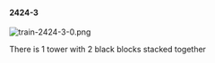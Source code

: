 #### 2424-3
![train-2424-3-0.png](https://github.com/lil-lab/nlvr/raw/master/nlvr/train/images/16/train-2424-3-0.png "train-2424-3-0.png")

There is 1 tower with 2 black blocks stacked together
